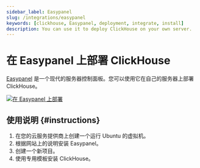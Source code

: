 ```yaml
---
sidebar_label: Easypanel
slug: /integrations/easypanel
keywords: [clickhouse, Easypanel, deployment, integrate, install]
description: You can use it to deploy ClickHouse on your own server.
---
```


# 在 Easypanel 上部署 ClickHouse

[Easypanel](https://easypanel.io) 是一个现代的服务器控制面板。您可以使用它在自己的服务器上部署 ClickHouse。

[![在 Easypanel 上部署](https://easypanel.io/img/deploy-on-easypanel-40.svg)](https://easypanel.io/docs/templates/clickhouse)

## 使用说明 {#instructions}

1. 在您的云服务提供商上创建一个运行 Ubuntu 的虚拟机。
2. 根据网站上的说明安装 Easypanel。
3. 创建一个新项目。
4. 使用专用模板安装 ClickHouse。
